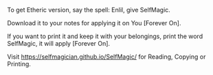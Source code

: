 To get Etheric version, say the spell: Enlil, give SelfMagic.

Download it to your notes for applying it on You [Forever On].

If you want to print it and keep it with your belongings, print the word SelfMagic, it will apply [Forever On].

Visit https://selfmagician.github.io/SelfMagic/ for Reading, Copying or Printing.
